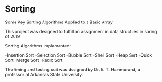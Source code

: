 # Sorting
Some Key Sorting Algorithms Applied to a Basic Array

This project was designed to fulfill an assignment in data structues in spring of 2019

Sorting Algorithms Implemented:

-Insertion Sort
-Selection Sort
-Bubble Sort
-Shell Sort
-Heap Sort
-Quick Sort
-Merge Sort
-Radix Sort

The timing and testing suit was designed by Dr. E. T. Hammerand, a professor at Arkansas State University. 
